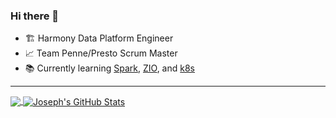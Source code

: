 ### Hi there 👋

- 🏗 Harmony Data Platform Engineer
- 📈 Team Penne/Presto Scrum Master
- 📚 Currently learning [Spark](https://spark.apache.org/), [ZIO](https://zio.dev/), and [k8s](https://kubernetes.io/)

-----------------------------------------------------------------------

<a href="https://github.com/josephbwagner/josephbwagner">
  <img align="center" src="https://github-readme-stats.vercel.app/api/top-langs/?username=josephbwagner&theme=radical" />
</a>

<a href="https://github.com/josephbwagner/josephbwagner">
  <img align="center" src="https://github-readme-stats.vercel.app/api?username=josephbwagner&show_icons=true&line_height=27&count_private=true&theme=radical" alt="Joseph's GitHub Stats" />
</a>

<!--
**josephbwagner/josephbwagner** is a ✨ _special_ ✨ repository because its `README.md` (this file) appears on your GitHub profile.

Here are some ideas to get you started:

- 🔭 I’m currently working on ...
- 🌱 I’m currently learning ...
- 👯 I’m looking to collaborate on ...
- 🤔 I’m looking for help with ...
- 💬 Ask me about ...
- 📫 How to reach me: ...
- 😄 Pronouns: ...
- ⚡ Fun fact: ...
-->
